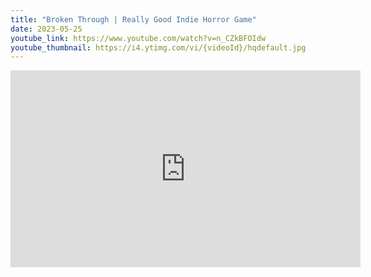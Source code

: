 ```yaml
---
title: "Broken Through | Really Good Indie Horror Game"
date: 2023-05-25
youtube_link: https://www.youtube.com/watch?v=n_CZkBFOIdw
youtube_thumbnail: https://i4.ytimg.com/vi/{videoId}/hqdefault.jpg
---
```

<iframe width="560" height="315" src="https://www.youtube.com/embed/n_CZkBFOIdw" title="Broken Through | Really Good Indie Horror Game" frameborder="0" allow="accelerometer; autoplay; clipboard-write; encrypted-media; gyroscope; picture-in-picture; web-share" allowfullscreen></iframe>
